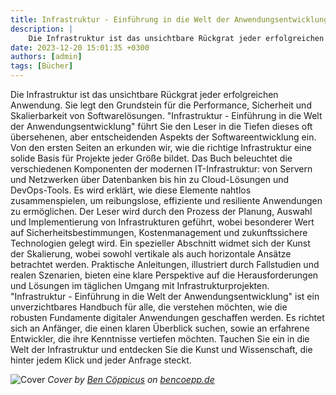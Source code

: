 ```yaml
---
title: Infrastruktur - Einführung in die Welt der Anwendungsentwicklung
description: |
    Die Infrastruktur ist das unsichtbare Rückgrat jeder erfolgreichen Anwendung. Sie legt den Grundstein für die Performance, Sicherheit und Skalierbarkeit von Softwarelösungen. "Infrastruktur - Einführung in die Welt der Anwendungsentwicklung" führt Sie den Leser in die Tiefen dieses oft übersehenen, aber entscheidenden Aspekts der Softwareentwicklung ein.
date: 2023-12-20 15:01:35 +0300
authors: [admin]
tags: [Bücher]
---
```


Die Infrastruktur ist das unsichtbare Rückgrat jeder erfolgreichen Anwendung. 
Sie legt den Grundstein für die Performance, Sicherheit und Skalierbarkeit von Softwarelösungen. 
"Infrastruktur - Einführung in die Welt der Anwendungsentwicklung" führt Sie den Leser in die 
Tiefen dieses oft übersehenen, aber entscheidenden Aspekts der Softwareentwicklung ein. 
Von den ersten Seiten an erkunden wir, wie die richtige Infrastruktur eine solide Basis für 
Projekte jeder Größe bildet. Das Buch beleuchtet die verschiedenen Komponenten der modernen 
IT-Infrastruktur: von Servern und Netzwerken über Datenbanken bis hin zu Cloud-Lösungen und 
DevOps-Tools. Es wird erklärt, wie diese Elemente nahtlos zusammenspielen, um reibungslose, 
effiziente und resiliente Anwendungen zu ermöglichen. Der Leser wird durch den Prozess der 
Planung, Auswahl und Implementierung von Infrastrukturen geführt, wobei besonderer Wert auf 
Sicherheitsbestimmungen, Kostenmanagement und zukunftssichere Technologien gelegt wird. Ein 
spezieller Abschnitt widmet sich der Kunst der Skalierung, wobei sowohl vertikale als auch 
horizontale Ansätze betrachtet werden. Praktische Anleitungen, illustriert durch Fallstudien 
und realen Szenarien, bieten eine klare Perspektive auf die Herausforderungen und Lösungen 
im täglichen Umgang mit Infrastrukturprojekten. "Infrastruktur - Einführung in die Welt der 
Anwendungsentwicklung" ist ein unverzichtbares Handbuch für alle, die verstehen möchten, 
wie die robusten Fundamente digitaler Anwendungen geschaffen werden. Es richtet sich an 
Anfänger, die einen klaren Überblick suchen, sowie an erfahrene Entwickler, die ihre 
Kenntnisse vertiefen möchten. Tauchen Sie ein in die Welt der Infrastruktur und entdecken 
Sie die Kunst und Wissenschaft, die hinter jedem Klick und jeder Anfrage steckt.

![Cover](https://bencoepp.de/images/ieidwda1.jpeg)
*Cover by [Ben Cöppicus](https://via.placeholder.com/1920x1080) on [bencoepp.de](https://via.placeholder.com/1920x1080)*

